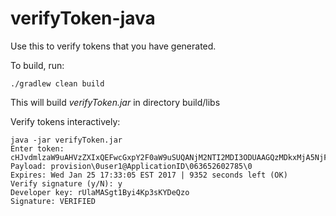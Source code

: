 # verifyToken-java

Use this to verify tokens that you have generated.

To build, run:

    ./gradlew clean build
    
This will build *verifyToken.jar* in directory build/libs
    
Verify tokens interactively:

    java -jar verifyToken.jar 
    Enter token: cHJvdmlzaW9uAHVzZXIxQEFwcGxpY2F0aW9uSUQANjM2NTI2MDI3ODUAAGQzMDkxMjA5NjFmMGYxMjFkM2FlZjQxMzJkNmRiNTdkMTA5MDU0MGU4ZWZmNjYxMzlhOTUyMzJiODA0MGViOWU5MjI3OTQ3N2MwYWUzODQ3Y2NiYmJiYTNhZDc5OTdkOA==
    Payload: provision\0user1@ApplicationID\063652602785\0
    Expires: Wed Jan 25 17:33:05 EST 2017 | 9352 seconds left (OK)
    Verify signature (y/N): y
    Developer key: rUlaMASgt1Byi4Kp3sKYDeQzo
    Signature: VERIFIED
